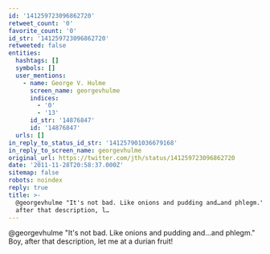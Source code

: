 ```yaml
---
id: '141259723096862720'
retweet_count: '0'
favorite_count: '0'
id_str: '141259723096862720'
retweeted: false
entities:
  hashtags: []
  symbols: []
  user_mentions:
    - name: George V. Hulme
      screen_name: georgevhulme
      indices:
        - '0'
        - '13'
      id_str: '14876847'
      id: '14876847'
  urls: []
in_reply_to_status_id_str: '141257901036679168'
in_reply_to_screen_name: georgevhulme
original_url: https://twitter.com/jth/status/141259723096862720
date: '2011-11-28T20:58:37.000Z'
sitemap: false
robots: noindex
reply: true
title: >-
  @georgevhulme "It's not bad. Like onions and pudding and…and phlegm." Boy,
  after that description, l…
---
```


@georgevhulme "It's not bad. Like onions and pudding and…and phlegm." Boy, after that description, let me at a durian fruit!